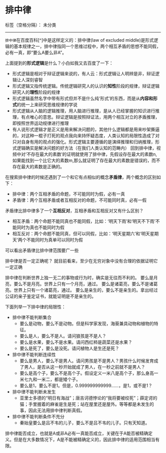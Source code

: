 ﻿# 排中律

标签（空格分隔）： 未分类

---
`排中律`在百度百科[^]中是这样定义的：排中律(law of excluded middle)是形式逻辑的基本规律之一，排中律指同一个思维过程中，两个相互矛盾的思想不能同假，必有一真，即“要么A要么非A”。

上面提到的**形式逻辑**是什么？小白如我又去百度了一下：

- 形式逻辑是相对于辩证逻辑来说的，有人云：形式逻辑让人明辨是非，辩证逻辑让人深刻睿智
- 形式逻辑又指传统逻辑。传统逻辑研究人的认识的**知性**阶段的规律，辩证逻辑研究人的**理性**阶段的规律
- 形式逻辑虽然名字中带有形式但并不是什么纯‘形式’的东西，而是从**内容和形式**的统一上来研究思维规律的学说
- 形式逻辑从人脑的逻辑推理，用人脑进行推理，是从人已经掌握的知识进行推理，有点唯心的意思。辩证逻辑是按照辩证法，用两个相互对立的矛盾推理，即按照世界运动规律进行推理
- 有人说形式逻辑才是正义是用来解决问题的，其他什么逻辑都是用来吵架撕逼的，对这种一棍子打死的观点我向来持怀疑态度，人类认知的局限性造成了对只对自身有用的观点的强化。形式逻辑主要遵循的是演绎推理和归纳推理，形式逻辑确实是解决问题的好方法（在我们人类认知的范畴内）
回到排中律，视频中对‘不存在最大的素数’的证明就使用了排中律，先假设存在最大的素数n,如果能找到一个比它大的素数m,那么就证明了存在最大的素数是错误的，而不存在最大的素数是正确的。

在搜索排中律的时候还遇到了一个和它有点相似的概念**矛盾律**，两个概念的区别如下：

- 排中律：两个互相矛盾的命题，不可能同时为假，必有一真
- 矛盾律：两个互相矛盾或者互相反对的命题，不可能同时真，必有一假

矛盾律比排中律多了一个**互相反对**，互相矛盾和互相反对又有什么区别？

- 相互矛盾：两个命题不能同真也不能同假，比如：‘明天下雨’和‘明天不下雨’不能同时为真也不能同时为假
- 相互反对：两个命题不能同真，但可以同假，比如：‘明天星期六’和‘明天星期天’两个不能同时为真单可以同时为假

可以看出矛盾律比排中律范围要广一些

排中律是否一定正确呢？
就目前看来，至少在无穷对象中没有合理的依据证明它一定正确

排中律在判断世界上独一无二的事物或行为时，确实是无往而不利的。
要么是月亮，要么不是月亮。世界上只有一个月亮，通过。
要么是诸葛亮，要么不是诸葛亮。世界上只有一个诸葛亮，通过。
要么是亲生的，要么不是亲生的。拿出经过公证的亲子鉴定证书，就能证明是不是亲生的。

下面列举一下排中律的局限性：

- 排中律不能判断集合
    * 要么是动物，要么不是动物。但是科学家发现，海葵兼具动物和植物的特征。
    * 要么是人，要么不是人。请问狼孩是不是人？
    * 要么是水果，要么不是水果。请问西红柿是蔬菜还是水果？
    * 要么是死了，要么是没死。请问植物人是生还是死？
- 排中律不能判断连续性
    * 要么是男人，要么不是男人。请问男孩是不是男人？男孩什么时候发育成了男人，是否从这一秒开始就成了男人，在一秒之前就不是男人？
    * 要么是高个子，要么不是高个子。假设定义一米八是高个子，那么身高一米七九和一米二，都是矮个子。
    * 要么是1，要么不是1。但是，0.999999999999……，是1，或不是1？
- 排中律不能判断未发生
    * 亚里士多德的“明日有海战”；唐吉诃德悖论的“我将要被绞死”；薛定谔的猫；手里握着的麻雀是生是死；站在屋里还是屋外。等等都是未发生的事，因此无法用排中律判断真假。
- 排中律不能判断条件不充分
    * 秦始皇要么是吕不韦的儿子，要么不是吕不韦的儿子。只有天知道。

排中律能否成立，也就是A或非A必有一真能否成立，关键在于A能否被精确定义。但是在大多数情况下，A是不能被精确定义的，因此排中律的适用范围相当有限。

    


